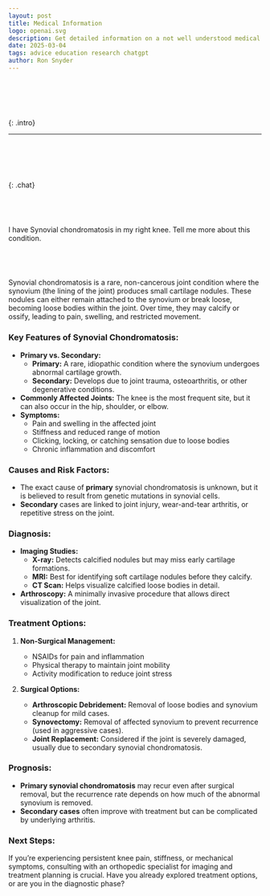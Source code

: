 ```yaml
---
layout: post
title: Medical Information
logo: openai.svg
description: Get detailed information on a not well understood medical condition.  
date: 2025-03-04
tags: advice education research chatgpt
author: Ron Snyder
---
```


# &nbsp;
{: .intro}

---

# &nbsp;
{: .chat}

## &nbsp;

I have Synovial chondromatosis in my right knee. Tell me more about this condition.

## &nbsp;

Synovial chondromatosis is a rare, non-cancerous joint condition where the synovium (the lining of the joint) produces small cartilage nodules. These nodules can either remain attached to the synovium or break loose, becoming loose bodies within the joint. Over time, they may calcify or ossify, leading to pain, swelling, and restricted movement.

### **Key Features of Synovial Chondromatosis:**
- **Primary vs. Secondary:**  
  - **Primary:** A rare, idiopathic condition where the synovium undergoes abnormal cartilage growth.
  - **Secondary:** Develops due to joint trauma, osteoarthritis, or other degenerative conditions.
- **Commonly Affected Joints:** The knee is the most frequent site, but it can also occur in the hip, shoulder, or elbow.
- **Symptoms:**  
  - Pain and swelling in the affected joint  
  - Stiffness and reduced range of motion  
  - Clicking, locking, or catching sensation due to loose bodies  
  - Chronic inflammation and discomfort  

### **Causes and Risk Factors:**
- The exact cause of **primary** synovial chondromatosis is unknown, but it is believed to result from genetic mutations in synovial cells.
- **Secondary** cases are linked to joint injury, wear-and-tear arthritis, or repetitive stress on the joint.

### **Diagnosis:**
- **Imaging Studies:**
  - **X-ray:** Detects calcified nodules but may miss early cartilage formations.
  - **MRI:** Best for identifying soft cartilage nodules before they calcify.
  - **CT Scan:** Helps visualize calcified loose bodies in detail.
- **Arthroscopy:** A minimally invasive procedure that allows direct visualization of the joint.

### **Treatment Options:**
1. **Non-Surgical Management:**  
   - NSAIDs for pain and inflammation  
   - Physical therapy to maintain joint mobility  
   - Activity modification to reduce joint stress  

2. **Surgical Options:**  
   - **Arthroscopic Debridement:** Removal of loose bodies and synovium cleanup for mild cases.  
   - **Synovectomy:** Removal of affected synovium to prevent recurrence (used in aggressive cases).  
   - **Joint Replacement:** Considered if the joint is severely damaged, usually due to secondary synovial chondromatosis.

### **Prognosis:**
- **Primary synovial chondromatosis** may recur even after surgical removal, but the recurrence rate depends on how much of the abnormal synovium is removed.
- **Secondary cases** often improve with treatment but can be complicated by underlying arthritis.

### **Next Steps:**
If you’re experiencing persistent knee pain, stiffness, or mechanical symptoms, consulting with an orthopedic specialist for imaging and treatment planning is crucial. Have you already explored treatment options, or are you in the diagnostic phase?